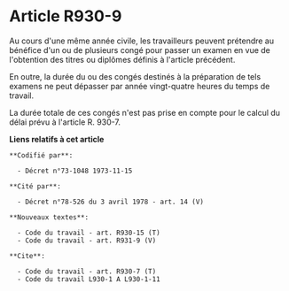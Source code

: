 # Article R930-9

Au cours d'une même année civile, les travailleurs peuvent prétendre au bénéfice d'un ou de plusieurs congé pour passer un
examen en vue de l'obtention des titres ou diplômes définis à l'article précédent.

En outre, la durée du ou des congés destinés à la préparation de tels examens ne peut dépasser par année vingt-quatre heures
du temps de travail.

La durée totale de ces congés n'est pas prise en compte pour le calcul du délai prévu à l'article R. 930-7.

**Liens relatifs à cet article**

	**Codifié par**:

	  - Décret n°73-1048 1973-11-15

	**Cité par**:

	  - Décret n°78-526 du 3 avril 1978 - art. 14 (V)

	**Nouveaux textes**:

	  - Code du travail - art. R930-15 (T)
	  - Code du travail - art. R931-9 (V)

	**Cite**:

	  - Code du travail - art. R930-7 (T)
	  - Code du travail L930-1 A L930-1-11
